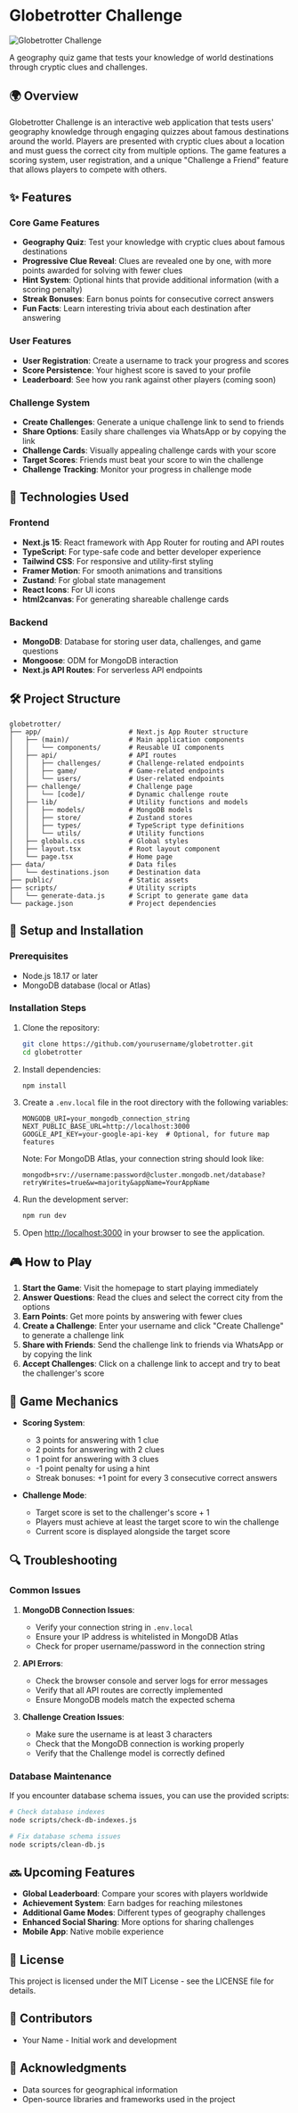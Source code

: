 # Globetrotter Challenge

![Globetrotter Challenge](public/globetrotter-preview.png)

A geography quiz game that tests your knowledge of world destinations through cryptic clues and challenges.

## 🌍 Overview

Globetrotter Challenge is an interactive web application that tests users' geography knowledge through engaging quizzes about famous destinations around the world. Players are presented with cryptic clues about a location and must guess the correct city from multiple options. The game features a scoring system, user registration, and a unique "Challenge a Friend" feature that allows players to compete with others.

## ✨ Features

### Core Game Features

- **Geography Quiz**: Test your knowledge with cryptic clues about famous destinations
- **Progressive Clue Reveal**: Clues are revealed one by one, with more points awarded for solving with fewer clues
- **Hint System**: Optional hints that provide additional information (with a scoring penalty)
- **Streak Bonuses**: Earn bonus points for consecutive correct answers
- **Fun Facts**: Learn interesting trivia about each destination after answering

### User Features

- **User Registration**: Create a username to track your progress and scores
- **Score Persistence**: Your highest score is saved to your profile
- **Leaderboard**: See how you rank against other players (coming soon)

### Challenge System

- **Create Challenges**: Generate a unique challenge link to send to friends
- **Share Options**: Easily share challenges via WhatsApp or by copying the link
- **Challenge Cards**: Visually appealing challenge cards with your score
- **Target Scores**: Friends must beat your score to win the challenge
- **Challenge Tracking**: Monitor your progress in challenge mode

## 🚀 Technologies Used

### Frontend

- **Next.js 15**: React framework with App Router for routing and API routes
- **TypeScript**: For type-safe code and better developer experience
- **Tailwind CSS**: For responsive and utility-first styling
- **Framer Motion**: For smooth animations and transitions
- **Zustand**: For global state management
- **React Icons**: For UI icons
- **html2canvas**: For generating shareable challenge cards

### Backend

- **MongoDB**: Database for storing user data, challenges, and game questions
- **Mongoose**: ODM for MongoDB interaction
- **Next.js API Routes**: For serverless API endpoints

## 🛠️ Project Structure

```
globetrotter/
├── app/                      # Next.js App Router structure
│   ├── (main)/               # Main application components
│   │   └── components/       # Reusable UI components
│   ├── api/                  # API routes
│   │   ├── challenges/       # Challenge-related endpoints
│   │   ├── game/             # Game-related endpoints
│   │   └── users/            # User-related endpoints
│   ├── challenge/            # Challenge page
│   │   └── [code]/           # Dynamic challenge route
│   ├── lib/                  # Utility functions and models
│   │   ├── models/           # MongoDB models
│   │   ├── store/            # Zustand stores
│   │   ├── types/            # TypeScript type definitions
│   │   └── utils/            # Utility functions
│   ├── globals.css           # Global styles
│   ├── layout.tsx            # Root layout component
│   └── page.tsx              # Home page
├── data/                     # Data files
│   └── destinations.json     # Destination data
├── public/                   # Static assets
├── scripts/                  # Utility scripts
│   └── generate-data.js      # Script to generate game data
└── package.json              # Project dependencies
```

## 🔧 Setup and Installation

### Prerequisites

- Node.js 18.17 or later
- MongoDB database (local or Atlas)

### Installation Steps

1. Clone the repository:

   ```bash
   git clone https://github.com/yourusername/globetrotter.git
   cd globetrotter
   ```

2. Install dependencies:

   ```bash
   npm install
   ```

3. Create a `.env.local` file in the root directory with the following variables:

   ```
   MONGODB_URI=your_mongodb_connection_string
   NEXT_PUBLIC_BASE_URL=http://localhost:3000
   GOOGLE_API_KEY=your-google-api-key  # Optional, for future map features
   ```

   Note: For MongoDB Atlas, your connection string should look like:

   ```
   mongodb+srv://username:password@cluster.mongodb.net/database?retryWrites=true&w=majority&appName=YourAppName
   ```

4. Run the development server:

   ```bash
   npm run dev
   ```

5. Open [http://localhost:3000](http://localhost:3000) in your browser to see the application.

## 🎮 How to Play

1. **Start the Game**: Visit the homepage to start playing immediately
2. **Answer Questions**: Read the clues and select the correct city from the options
3. **Earn Points**: Get more points by answering with fewer clues
4. **Create a Challenge**: Enter your username and click "Create Challenge" to generate a challenge link
5. **Share with Friends**: Send the challenge link to friends via WhatsApp or by copying the link
6. **Accept Challenges**: Click on a challenge link to accept and try to beat the challenger's score

## 🧠 Game Mechanics

- **Scoring System**:

  - 3 points for answering with 1 clue
  - 2 points for answering with 2 clues
  - 1 point for answering with 3 clues
  - -1 point penalty for using a hint
  - Streak bonuses: +1 point for every 3 consecutive correct answers

- **Challenge Mode**:
  - Target score is set to the challenger's score + 1
  - Players must achieve at least the target score to win the challenge
  - Current score is displayed alongside the target score

## 🔍 Troubleshooting

### Common Issues

1. **MongoDB Connection Issues**:

   - Verify your connection string in `.env.local`
   - Ensure your IP address is whitelisted in MongoDB Atlas
   - Check for proper username/password in the connection string

2. **API Errors**:

   - Check the browser console and server logs for error messages
   - Verify that all API routes are correctly implemented
   - Ensure MongoDB models match the expected schema

3. **Challenge Creation Issues**:
   - Make sure the username is at least 3 characters
   - Check that the MongoDB connection is working properly
   - Verify that the Challenge model is correctly defined

### Database Maintenance

If you encounter database schema issues, you can use the provided scripts:

```bash
# Check database indexes
node scripts/check-db-indexes.js

# Fix database schema issues
node scripts/clean-db.js
```

## 🔜 Upcoming Features

- **Global Leaderboard**: Compare your scores with players worldwide
- **Achievement System**: Earn badges for reaching milestones
- **Additional Game Modes**: Different types of geography challenges
- **Enhanced Social Sharing**: More options for sharing challenges
- **Mobile App**: Native mobile experience

## 📝 License

This project is licensed under the MIT License - see the LICENSE file for details.

## 👥 Contributors

- Your Name - Initial work and development

## 🙏 Acknowledgments

- Data sources for geographical information
- Open-source libraries and frameworks used in the project

